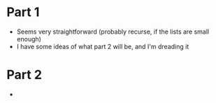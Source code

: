 # Part 1
* Seems very straightforward (probably recurse, if the lists are small enough)
* I have some ideas of what part 2 will be, and I'm dreading it

# Part 2
* 